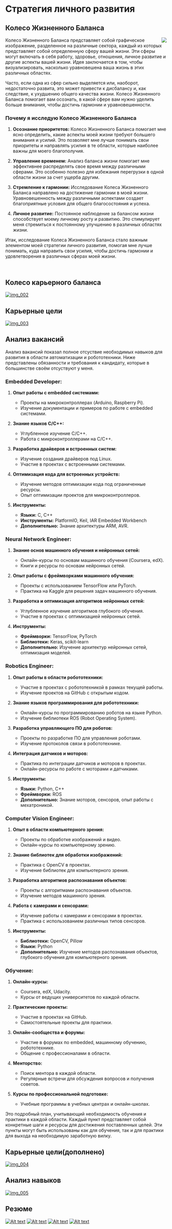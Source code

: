 # Стратегия личного развития

## Колесо Жизненного Баланса
<img align="right" src="./data/img/img_001.png">

Колесо Жизненного Баланса представляет собой графическое изображение, разделенное на различные сектора, каждый из которых представляет собой определенную сферу вашей жизни. Эти сферы могут включать в себя работу, здоровье, отношения, личное развитие и другие аспекты вашей жизни. Идея заключается в том, чтобы визуализировать, насколько уравновешена ваша жизнь в этих различных областях.

Часто, если одна из сфер сильно выделяется или, наоборот, недостаточно развита, это может привести к дисбалансу и, как следствие, к ухудшению общего качества жизни. Колесо Жизненного Баланса помогает вам осознать, в какой сфере вам нужно уделить больше внимания, чтобы достичь гармонии и уравновешенности.

### Почему я исследую Колесо Жизненного Баланса

1. **Осознание приоритетов:** Колесо Жизненного Баланса помогает мне ясно определить, какие аспекты моей жизни требуют большего внимания и усилий. Это позволяет мне лучше понимать свои приоритеты и направлять усилия в те области, которые наиболее важны для моего благополучия.

2. **Управление временем:** Анализ баланса жизни помогает мне эффективнее распределять свое время между различными сферами. Это особенно полезно для избежания перегрузки в одной области жизни за счет ущерба другим.

3. **Стремление к гармонии:** Исследование Колеса Жизненного Баланса направлено на достижение гармонии в моей жизни. Уравновешенность между различными аспектами создает благоприятные условия для общего благосостояния и успеха.

4. **Личное развитие:** Постоянное наблюдение за балансом жизни способствует моему личному росту и развитию. Это стимулирует меня стремиться к постоянному улучшению в различных областях жизни.

Итак, исследование Колеса Жизненного Баланса стало важным элементом моей стратегии личного развития, помогая мне лучше понимать, куда направить свои усилия, чтобы достичь гармонии и удовлетворения в различных сферах моей жизни.

<br clear="right"/>

## Колесо карьерного баланса

[![img_002](data/img/img_002.png)](https://miro.com/app/board/uXjVNeRuZN0=/?moveToWidget=3458764574157275256&cot=10)

## Карьерные цели

[![img_003](data/img/img_003.png)](https://miro.com/app/board/uXjVNeRuZN0=/?moveToWidget=3458764574158256737&cot=14)

## Анализ вакансий

Анализ вакансий показал полное отсуствие необходимых навыков для развития в области автоматизации и робототехники. Ниже представлены обязанности и требования к кандидату, которые в большинстве своём отсуствуют у меня.

### Embedded Developer:
1. **Опыт работы с embedded системами:**
   - Проекты на микроконтроллерах (Arduino, Raspberry Pi).
   - Изучение документации и примеров по работе с embedded системами.

2. **Знание языков C/C++:**
   - Углубленное изучение C/C++.
   - Работа с микроконтроллерами на C/C++.

3. **Разработка драйверов и встроенных систем:**
   - Изучение создания драйверов под Linux.
   - Участие в проектах с встроенными системами.

4. **Оптимизация кода для встроенных устройств:**
   - Изучение методов оптимизации кода под ограниченные ресурсы.
   - Опыт оптимизации проектов для микроконтроллеров.

5. **Инструменты:**
   - **Языки:** C, C++
   - **Инструменты:** PlatformIO, Keil, IAR Embedded Workbench
   - **Дополнительно:** Знание архитектуры ARM, AVR.

### Neural Network Engineer:
1. **Знание основ машинного обучения и нейронных сетей:**
   - Онлайн-курсы по основам машинного обучения (Coursera, edX).
   - Книги и ресурсы по основам нейронных сетей.

2. **Опыт работы с фреймворками машинного обучения:**
   - Проекты с использованием TensorFlow или PyTorch.
   - Практика на Kaggle для решения задач машинного обучения.

3. **Разработка и оптимизация алгоритмов нейронных сетей:**
   - Углубленное изучение алгоритмов глубокого обучения.
   - Участие в проектах с оптимизацией нейронных сетей.

4. **Инструменты:**
   - **Фреймворки:** TensorFlow, PyTorch
   - **Библиотеки:** Keras, scikit-learn
   - **Дополнительно:** Изучение архитектур нейронных сетей, оптимизация моделей.

### Robotics Engineer:
1. **Опыт работы в области робототехники:**
   - Участие в проектах с робототехникой в рамках текущей работы.
   - Изучение проектов на GitHub с открытым кодом.

2. **Знание языков программирования для робототехники:**
   - Онлайн-курсы по программированию роботов на языке Python.
   - Изучение библиотеки ROS (Robot Operating System).

3. **Разработка управляющего ПО для роботов:**
   - Проекты по разработке ПО для управления роботами.
   - Изучение протоколов связи в робототехнике.

4. **Интеграция датчиков и моторов:**
   - Практика по интеграции датчиков и моторов в проектах.
   - Онлайн-ресурсы по работе с моторами и датчиками.

5. **Инструменты:**
   - **Языки:** Python, C++
   - **Фреймворки:** ROS
   - **Дополнительно:** Знание моторов, сенсоров, опыт работы с мехатроникой.

### Computer Vision Engineer:
1. **Опыт в области компьютерного зрения:**
   - Проекты по обработке изображений и видео.
   - Онлайн-курсы по компьютерному зрению.

2. **Знание библиотек для обработки изображений:**
   - Практика с OpenCV в проектах.
   - Изучение библиотек для компьютерного зрения.

3. **Разработка алгоритмов распознавания объектов:**
   - Проекты с алгоритмами распознавания объектов.
   - Изучение методов машинного зрения.

4. **Работа с камерами и сенсорами:**
   - Изучение работы с камерами и сенсорами в проектах.
   - Практика с использованием различных типов сенсоров.

5. **Инструменты:**
   - **Библиотеки:** OpenCV, Pillow
   - **Языки:** Python
   - **Дополнительно:** Изучение методов распознавания объектов, глубокого обучения для компьютерного зрения.

### Обучение:
1. **Онлайн-курсы:**
   - Coursera, edX, Udacity.
   - Курсы от ведущих университетов по каждой области.

2. **Практические проекты:**
   - Участие в проектах на GitHub.
   - Самостоятельные проекты для практики.

3. **Онлайн-сообщества и форумы:**
   - Участие в форумах по embedded, машинному обучению, робототехнике.
   - Общение с профессионалами в области.

4. **Менторство:**
   - Поиск ментора в каждой области.
   - Регулярные встречи для обсуждения вопросов и получения советов.

5. **Курсы по профессиональной подготовке:**
   - Учебные программы в учебных центрах и онлайн-школах.

Это подробный план, учитывающий необходимость обучения и практики в каждой области. Каждый пункт представляет собой конкретные шаги и ресурсы для достижения поставленных целей. Эти пункты могут быть использованы как для обучения, так и для практики для выхода на необходимую заработную вилку.

## Карьерные цели(дополнено)

[![img_004](data/img/img_004.png)](https://miro.com/app/board/uXjVNeRuZN0=/?moveToWidget=3458764574158256737&cot=14)

## Анализ навыков

[![img_005](data/img/img_005.png)](https://miro.com/app/board/uXjVNeRuZN0=/?moveToWidget=3458764574198402129&cot=14)

## Резюме

[![Alt text](data/img/img_006.jpg)](https://nn.hh.ru/resume/6436f25dff0b5f51830039ed1f574e48676a5a)
[![Alt text](data/img/img_007.jpg)](https://nn.hh.ru/resume/6436f25dff0b5f51830039ed1f574e48676a5a)
[![Alt text](data/img/img_008.jpg)](https://nn.hh.ru/resume/6436f25dff0b5f51830039ed1f574e48676a5a)
[![Alt text](data/img/img_009.jpg)](https://nn.hh.ru/resume/6436f25dff0b5f51830039ed1f574e48676a5a)